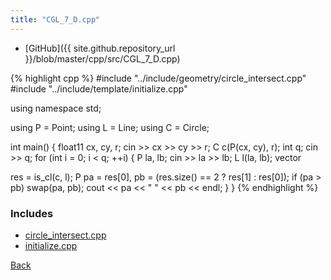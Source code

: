 ```yaml
---
title: "CGL_7_D.cpp"
---
```


- [GitHub]({{ site.github.repository_url }}/blob/master/cpp/src/CGL_7_D.cpp)

{% highlight cpp %}
#include "../include/geometry/circle_intersect.cpp"
#include "../include/template/initialize.cpp"

using namespace std;

using P = Point<float11>;
using L = Line<float11>;
using C = Circle<float11>;

int main() {
  float11 cx, cy, r;
  cin >> cx >> cy >> r;
  C c(P(cx, cy), r);
  int q;
  cin >> q;
  for (int i = 0; i < q; ++i) {
    P la, lb;
    cin >> la >> lb;
    L l(la, lb);
    vector<P> res = is_cl(c, l);
    P pa = res[0], pb = (res.size() == 2 ? res[1] : res[0]);
    if (pa > pb) swap(pa, pb);
    cout << pa << " " << pb << endl;
  }
}
{% endhighlight %}

### Includes

- [circle_intersect.cpp](../include/geometry/circle_intersect)
- [initialize.cpp](../include/template/initialize)

[Back](..)
